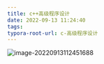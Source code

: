 ```yaml
---
title: c++高级程序设计
date: 2022-09-13 11:24:40
tags:
typora-root-url: c-高级程序设计
---
```


![image-20220913112451688](image-20220913112451688.png)

